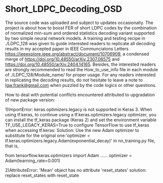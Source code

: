 # Short_LDPC_Decoding_OSD
The source code was uploaded and subject to updates occasionally. The project is about how to boost FER of short LDPC codes by the combination of normalized min-sum and ordered statistics decoding variant supported by two simple neural network models. A training and testing recipe in ./LDPC_128 was given to guide interested readers to replicate all decoding results in my accepted paper in IEEE Communciatons Letters https://ieeexplore.ieee.org/abstract/document/10706909, a condensed merge of https://doi.org/10.48550/arXiv.2307.06575 and https://doi.org/10.48550/arXiv.2404.14165. Besides, the interested readers are strongly recommended to read the How_to_use_info file in each module of ./LDPC_128/Module_name/ for proper usage. For any readers interested in replicating the decoding results, do not hesitate to leave a note to lgw.frank@gmail.com when puzzled by the code logics or other questions.

How to deal with potential conflicts encountered attributed to upgradation of new package version:

1)ImportError: keras.optimizers.legacy is not supported in Keras 3. When using tf.keras, to continue using a tf.keras.optimizers.legacy optimizer, you can install the tf_keras package (Keras 2) and set the environment variable TF_USE_LEGACY_KERAS=True to configure TensorFlow to use tf_keras when accessing tf.keras:
Solution: Use the new Adam optimizer to substitute for the original one:'optimizer = tf.keras.optimizers.legacy.Adam(exponential_decay)' in nn_training.py file, that is,

from tensorflow.keras.optimizers import Adam
......
optimizer = Adam(learning_rate=0.001)

2)AttributeError: 'Mean' object has no attribute 'reset_states' 
solution: replace reset_states with  reset_state

